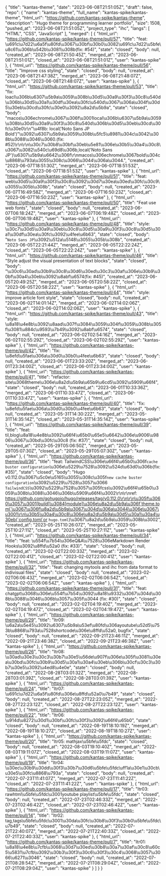 {
    "title": "kantas-theme",
    "date": "2023-06-08T21:51:05Z",
    "draft": false,
    "repo": {
        "name": "kantas-theme",
        "full_name": "kantas-spike/kantas-theme",
        "html_url": "https://github.com/kantas-spike/kantas-theme",
        "description": "Hugo theme for programming learner portfolio",
        "size": 1508,
        "pushed_at": "2023-06-08T21:51:05Z",
        "project_type": "ihc",
        "langs": [
            "HTML",
            "CSS",
            "JavaScript"
        ],
        "merged": [
            {
                "html_url": "https://github.com/kantas-spike/kantas-theme/pull/57",
                "title": "feat: \u691c\u7d22\u6a5f\u80fd\u3067\u30bf\u30b0\u3082\u691c\u7d22\u5bfe\u8c61\u306b\u542b\u3081\u308b(fix: #54)",
                "state": "closed",
                "body": null,
                "created_at": "2023-06-08T21:50:45Z",
                "merged_at": "2023-06-08T21:51:01Z",
                "closed_at": "2023-06-08T21:51:01Z",
                "user": "kantas-spike"
            },
            {
                "html_url": "https://github.com/kantas-spike/kantas-theme/pull/56",
                "title": "Improve css styling",
                "state": "closed",
                "body": null,
                "created_at": "2023-06-08T21:47:38Z",
                "merged_at": "2023-06-08T21:48:07Z",
                "closed_at": "2023-06-08T21:48:07Z",
                "user": "kantas-spike"
            },
            {
                "html_url": "https://github.com/kantas-spike/kantas-theme/pull/53",
                "title": "fix: loacl\u306b\u6307\u5b9a\u3059\u308b\u30d5\u30a9\u30f3\u30c8\u540d\u306b\u30d5\u30a1\u30df\u30ea\u30fc\u540d\u3067\u306a\u304f\u30d5\u30eb\u30cd\u30fc\u30e0\u3092\u8a2d\u5b9a",
                "state": "closed",
                "body": "macos\u306echrome\u3067\u306f\u3001local\u306b\u6307\u5b9a\u3059\u308b\u30d5\u30a9\u30f3\u30c8\u540d\u306b\u30d5\u30eb\u30cd\u30fc\u30e0\r\n\"\u4f8b: local('Noto Sans JP Bold')\"\u3092\u6307\u5b9a\u3059\u308b\u5fc5\u8981\u304c\u3042\u308b\u3088\u3046\u3060.(fix: #52)\r\n\r\n\u30c7\u30b8\u30bf\u30eb\u5e81\u306e\u30b5\u30a4\u30c8\u3067\u3082\u540c\u69d8\u306b,local('Noto Sans JP')\u6307\u5b9a\u6642\u306f\r\nmacos\u306echrome\u3067bold\u304c\u8868\u793a\u3055\u308c\u3066\u3044\u306a\u3044.",
                "created_at": "2023-06-07T18:51:30Z",
                "merged_at": "2023-06-07T18:51:53Z",
                "closed_at": "2023-06-07T18:51:53Z",
                "user": "kantas-spike"
            },
            {
                "html_url": "https://github.com/kantas-spike/kantas-theme/pull/51",
                "title": "feat: web\u30d5\u30a9\u30f3\u30c8\u3092\u30d7\u30ea\u30ed\u30fc\u30c9\u3055\u305b\u308b",
                "state": "closed",
                "body": null,
                "created_at": "2023-06-07T16:49:58Z",
                "merged_at": "2023-06-07T16:50:23Z",
                "closed_at": "2023-06-07T16:50:23Z",
                "user": "kantas-spike"
            },
            {
                "html_url": "https://github.com/kantas-spike/kantas-theme/pull/50",
                "title": "Feat use web fonts",
                "state": "closed",
                "body": null,
                "created_at": "2023-06-07T06:18:24Z",
                "merged_at": "2023-06-07T06:19:48Z",
                "closed_at": "2023-06-07T06:19:48Z",
                "user": "kantas-spike"
            },
            {
                "html_url": "https://github.com/kantas-spike/kantas-theme/pull/48",
                "title": "style: \u30c7\u30d5\u30a9\u30eb\u30c8\u30d5\u30a9\u30f3\u30c8\u30d5\u30a1\u30df\u30ea\u30fc\u3092\u4fee\u6b63",
                "state": "closed",
                "body": "`Noto Sans JP`\u3092\u512a\u5148\u3055\u305b\u308b",
                "created_at": "2023-06-05T22:21:44Z",
                "merged_at": "2023-06-05T22:22:24Z",
                "closed_at": "2023-06-05T22:22:24Z",
                "user": "kantas-spike"
            },
            {
                "html_url": "https://github.com/kantas-spike/kantas-theme/pull/46",
                "title": "Style adjust the visual presentation of text blocks",
                "state": "closed",
                "body": "\u30c6\u30ad\u30b9\u30c8\u30d6\u30ed\u30c3\u30af\u306e\u30b9\u30bf\u30a4\u30eb\u3092\u8abf\u6574(fix: #45)",
                "created_at": "2023-06-05T20:49:25Z",
                "merged_at": "2023-06-05T20:58:22Z",
                "closed_at": "2023-06-05T20:58:22Z",
                "user": "kantas-spike"
            },
            {
                "html_url": "https://github.com/kantas-spike/kantas-theme/pull/44",
                "title": "style: improve article font style",
                "state": "closed",
                "body": null,
                "created_at": "2023-06-02T14:01:14Z",
                "merged_at": "2023-06-02T14:02:06Z",
                "closed_at": "2023-06-02T14:02:06Z",
                "user": "kantas-spike"
            },
            {
                "html_url": "https://github.com/kantas-spike/kantas-theme/pull/43",
                "title": "style: \u8a18\u4e8b\u3092\u8aad\u307f\u3084\u3059\u304f\u3059\u308b\u305f\u3081\u884c\u9593\u7b49\u3092\u8abf\u6574",
                "state": "closed",
                "body": null,
                "created_at": "2023-06-02T02:54:16Z",
                "merged_at": "2023-06-02T02:55:29Z",
                "closed_at": "2023-06-02T02:55:29Z",
                "user": "kantas-spike"
            },
            {
                "html_url": "https://github.com/kantas-spike/kantas-theme/pull/42",
                "title": "fix: \u8efd\u5fae\u306a\u30d0\u30b0\u4fee\u6b63",
                "state": "closed",
                "body": null,
                "created_at": "2023-06-01T23:33:20Z",
                "merged_at": "2023-06-01T23:34:00Z",
                "closed_at": "2023-06-01T23:34:00Z",
                "user": "kantas-spike"
            },
            {
                "html_url": "https://github.com/kantas-spike/kantas-theme/pull/41",
                "title": "refactor: site\u3068theme\u306e\u8a2d\u5b9a\u65b9\u6cd5\u3092\u5909\u66f4",
                "state": "closed",
                "body": null,
                "created_at": "2023-06-01T10:33:36Z",
                "merged_at": "2023-06-01T10:33:47Z",
                "closed_at": "2023-06-01T10:33:47Z",
                "user": "kantas-spike"
            },
            {
                "html_url": "https://github.com/kantas-spike/kantas-theme/pull/40",
                "title": "fix: \u8efd\u5fae\u306a\u30d0\u30b0\u4fee\u6b63",
                "state": "closed",
                "body": null,
                "created_at": "2023-05-31T14:30:22Z",
                "merged_at": "2023-05-31T14:35:14Z",
                "closed_at": "2023-05-31T14:35:14Z",
                "user": "kantas-spike"
            },
            {
                "html_url": "https://github.com/kantas-spike/kantas-theme/pull/39",
                "title": "feat: til,blog\u8a18\u4e8b\u3092\u66f4\u65b0\u65e5\u6642\u306e\u9006\u9806\u3067\u30bd\u30fc\u30c8 (fix: #37)",
                "state": "closed",
                "body": null,
                "created_at": "2023-05-29T05:06:50Z",
                "merged_at": "2023-05-29T05:07:30Z",
                "closed_at": "2023-05-29T05:07:30Z",
                "user": "kantas-spike"
            },
            {
                "html_url": "https://github.com/kantas-spike/kantas-theme/pull/36",
                "title": "feat: TailwindCSS\u306e\u66f4\u65b0\u306f`cache buster configuration`\u306e\u5229\u7528\u3092\u524d\u63d0\u306b(fix: #35)",
                "state": "closed",
                "body": "Hugo v0.112.0\u3067\u5c0e\u5165\u3055\u308c\u305f`new cache buster configuration`\u3092\u5229\u7528\u3057\u3066 `TailwindCSS`\u3092\u5229\u7528\u3057\u305fcss\u3092\u66f4\u65b0\u3059\u308b\u3088\u3046\u306b\u5909\u66f4\u3002\r\n\r\nref: https://github.com/gohugoio/hugo/releases/tag/v0.112.0\r\n\r\n\u305f\u3060\u3057\u3001[build]\u3084[module]\u306e\u8a2d\u5b9a\u306f`theme.toml`\u3067\u306f\u8a2d\u5b9a\u3067\u304d\u306a\u3044\u306e\u3067\u3001\r\n\u30b5\u30a4\u30c8\u306e\u8a2d\u5b9a\u30d5\u30a1\u30a4\u30eb(`config.toml`or `hugo.toml`)\u3067\u8a2d\u5b9a\u3059\u308b\u3002",
                "created_at": "2023-05-25T10:26:07Z",
                "merged_at": "2023-05-25T10:27:11Z",
                "closed_at": "2023-05-25T10:27:11Z",
                "user": "kantas-spike"
            },
            {
                "html_url": "https://github.com/kantas-spike/kantas-theme/pull/34",
                "title": "feat: \u554f\u7b54\u306eQ&A\u7528\u306eMarkdown Render Hooks\u3092\u8ffd\u52a0 (fix: #33)",
                "state": "closed",
                "body": null,
                "created_at": "2023-02-02T22:00:33Z",
                "merged_at": "2023-02-02T22:00:41Z",
                "closed_at": "2023-02-02T22:00:41Z",
                "user": "kantas-spike"
            },
            {
                "html_url": "https://github.com/kantas-spike/kantas-theme/pull/32",
                "title": "feat: changing mytools and ihc from data format to indivisual files",
                "state": "closed",
                "body": null,
                "created_at": "2023-02-02T06:06:43Z",
                "merged_at": "2023-02-02T06:06:54Z",
                "closed_at": "2023-02-02T06:06:54Z",
                "user": "kantas-spike"
            },
            {
                "html_url": "https://github.com/kantas-spike/kantas-theme/pull/31",
                "title": "feat: chatgpt\u3068\u306e\u554f\u7b54\u3092\u8a18\u9332\u3067\u304d\u308b\u3088\u3046\u306b\u3057\u305f\u3044 (fix: #30)",
                "state": "closed",
                "body": null,
                "created_at": "2023-02-02T04:19:40Z",
                "merged_at": "2023-02-02T04:19:47Z",
                "closed_at": "2023-02-02T04:19:47Z",
                "user": "kantas-spike"
            },
            {
                "html_url": "https://github.com/kantas-spike/kantas-theme/pull/29",
                "title": "Itr09: \u6a2a\u5e45\u3092\u6307\u5b9a\u53ef\u80fd\u306ayoutube\u52d5\u753b\u8868\u793a\u7528shortcode\u306e\u8ffd\u52a0, bugfix",
                "state": "closed",
                "body": null,
                "created_at": "2022-09-21T23:46:11Z",
                "merged_at": "2022-09-21T23:46:38Z",
                "closed_at": "2022-09-21T23:46:38Z",
                "user": "kantas-spike"
            },
            {
                "html_url": "https://github.com/kantas-spike/kantas-theme/pull/26",
                "title": "Itr08: \u30ad\u30e3\u30c3\u30b7\u30e5\u56de\u907f\u306e\u305f\u3081\u30ea\u30bd\u30fc\u30b9\u30d5\u30a1\u30a4\u30eb\u306b\u30cf\u30c3\u30b7\u30e5\u3092\u4ed8\u4e0e",
                "state": "closed",
                "body": null,
                "created_at": "2022-08-28T03:01:32Z",
                "merged_at": "2022-08-28T03:01:39Z",
                "closed_at": "2022-08-28T03:01:39Z",
                "user": "kantas-spike"
            },
            {
                "html_url": "https://github.com/kantas-spike/kantas-theme/pull/24",
                "title": "Itr07: \u691c\u7d22\u6a5f\u80fd\u306e\u8ffd\u52a0\u7b49",
                "state": "closed",
                "body": null,
                "created_at": "2022-08-27T22:23:05Z",
                "merged_at": "2022-08-27T22:23:12Z",
                "closed_at": "2022-08-27T22:23:12Z",
                "user": "kantas-spike"
            },
            {
                "html_url": "https://github.com/kantas-spike/kantas-theme/pull/22",
                "title": "Itr06: \u914d\u8272\u30d1\u30bf\u30fc\u30f3\u3092\u66f4\u65b0",
                "state": "closed",
                "body": null,
                "created_at": "2022-08-19T18:10:19Z",
                "merged_at": "2022-08-19T18:10:27Z",
                "closed_at": "2022-08-19T18:10:27Z",
                "user": "kantas-spike"
            },
            {
                "html_url": "https://github.com/kantas-spike/kantas-theme/pull/20",
                "title": "Itr05: mathjax\u5bfe\u5fdc",
                "state": "closed",
                "body": null,
                "created_at": "2022-08-03T19:10:40Z",
                "merged_at": "2022-08-03T19:11:07Z",
                "closed_at": "2022-08-03T19:11:07Z",
                "user": "kantas-spike"
            },
            {
                "html_url": "https://github.com/kantas-spike/kantas-theme/pull/19",
                "title": "Itr04: \u30ec\u30b9\u30dd\u30f3\u30b7\u30d6\u5bfe\u5fdc\uff1a\u30e1\u30cb\u30e5\u30fc\u8868\u793a",
                "state": "closed",
                "body": null,
                "created_at": "2022-07-23T11:41:07Z",
                "merged_at": "2022-07-23T11:41:22Z",
                "closed_at": "2022-07-23T11:41:22Z",
                "user": "kantas-spike"
            },
            {
                "html_url": "https://github.com/kantas-spike/kantas-theme/pull/17",
                "title": "Itr03: rawhtml\u5bfe\u5fdc\u3001youtube playlist\u5bfe\u5fdc",
                "state": "closed",
                "body": null,
                "created_at": "2022-07-23T02:46:33Z",
                "merged_at": "2022-07-23T02:46:42Z",
                "closed_at": "2022-07-23T02:46:42Z",
                "user": "kantas-spike"
            },
            {
                "html_url": "https://github.com/kantas-spike/kantas-theme/pull/14",
                "title": "Itr02: tag,tags\u5bfe\u5fdc\u3001\u30da\u30fc\u30b8\u30f3\u30b0\u5bfe\u5fdc\u7b49",
                "state": "closed",
                "body": null,
                "created_at": "2022-07-21T22:40:07Z",
                "merged_at": "2022-07-21T22:40:33Z",
                "closed_at": "2022-07-21T22:40:33Z",
                "user": "kantas-spike"
            },
            {
                "html_url": "https://github.com/kantas-spike/kantas-theme/pull/7",
                "title": "Itr01: \u8a18\u4e8b\u7cfb\u3068\u30d7\u30ed\u30b8\u30a7\u30af\u30c8\u60c5\u5831\u7cfb\u3092\u30b3\u30f3\u30c6\u30f3\u30c4\u3068\u3057\u3066\u6271\u3046",
                "state": "closed",
                "body": null,
                "created_at": "2022-07-21T08:28:54Z",
                "merged_at": "2022-07-21T08:29:04Z",
                "closed_at": "2022-07-21T08:29:04Z",
                "user": "kantas-spike"
            }
        ]
    }
}